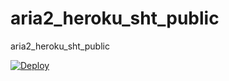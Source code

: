 # aria2_heroku_sht_public
aria2_heroku_sht_public


[![Deploy](https://www.herokucdn.com/deploy/button.svg)](https://heroku.com/deploy?template=https://github.com/rysjnvxcw/sht/tree/36)
